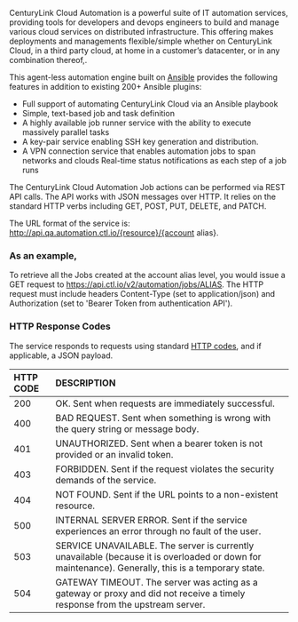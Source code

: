 CenturyLink Cloud Automation is a powerful suite of IT automation services, providing tools for developers and devops engineers to build and manage various cloud services on distributed infrastructure. This offering makes deployments and managements flexible/simple whether on CenturyLink Cloud, in a third party cloud, at home in a customer’s datacenter, or in any combination thereof,.

This agent-less automation engine built on [Ansible](https://docs.ansible.com/ansible/intro_installation.html) provides the following features in addition to existing 200+ Ansible plugins:
* Full support of automating CenturyLink Cloud via an Ansible playbook
* Simple, text-based job and task definition
* A highly available job runner service with the ability to execute massively parallel tasks
* A key-pair service enabling SSH key generation and distribution.
* A VPN connection service that enables automation jobs to span networks and clouds
Real-time status notifications as each step of a job runs

The CenturyLink Cloud Automation Job actions can be performed via REST API calls. The API works with JSON messages over HTTP. It relies on the standard HTTP verbs including GET, POST, PUT, DELETE, and PATCH.

The URL format of the service is: http://api.qa.automation.ctl.io/{resource}/{account alias}. 
### As an example, 
To retrieve all the Jobs created at the account alias level, you would issue a GET request to https://api.ctl.io/v2/automation/jobs/ALIAS. The HTTP request must include headers Content-Type (set to application/json) and Authorization (set to 'Bearer Token from authentication API').

### HTTP Response Codes

The service responds to requests using standard [HTTP codes](https://en.wikipedia.org/wiki/List_of_HTTP_status_codes), and if applicable, a JSON payload.

| HTTP CODE |	DESCRIPTION |
| :--- | :--- |
| 200 | OK. Sent when requests are immediately successful. |
| 400 | BAD REQUEST. Sent when something is wrong with the query string or message body. |
| 401 | UNAUTHORIZED. Sent when a bearer token is not provided or an invalid token. |
| 403 | FORBIDDEN. Sent if the request violates the security demands of the service. |
| 404 | NOT FOUND. Sent if the URL points to a non-existent resource. |
| 500 | INTERNAL SERVER ERROR. Sent if the service experiences an error through no fault of the user. |
| 503 | SERVICE UNAVAILABLE. The server is currently unavailable (because it is overloaded or down for maintenance). Generally, this is a temporary state. |
| 504 | GATEWAY TIMEOUT. The server was acting as a gateway or proxy and did not receive a timely response from the upstream server. |
